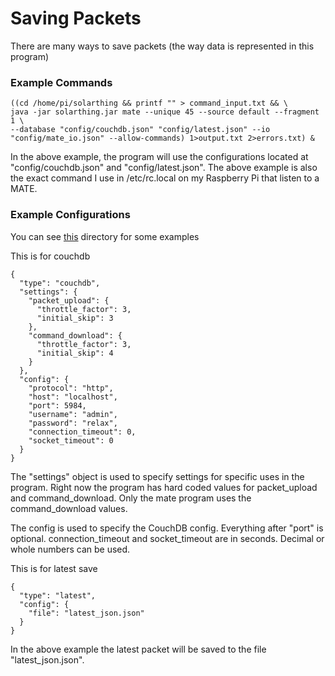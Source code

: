 # Saving Packets
There are many ways to save packets (the way data is represented in this program)

### Example Commands
```
((cd /home/pi/solarthing && printf "" > command_input.txt && \
java -jar solarthing.jar mate --unique 45 --source default --fragment 1 \
--database "config/couchdb.json" "config/latest.json" --io "config/mate_io.json" --allow-commands) 1>output.txt 2>errors.txt) &
```
In the above example, the program will use the configurations located at "config/couchdb.json" and "config/latest.json". The above
example is also the exact command I use in /etc/rc.local on my Raspberry Pi that listen to a MATE.

### Example Configurations
You can see [this](config_templates) directory for some examples

This is for couchdb
```
{
  "type": "couchdb",
  "settings": {
    "packet_upload": {
      "throttle_factor": 3,
      "initial_skip": 3
    },
    "command_download": {
      "throttle_factor": 3,
      "initial_skip": 4
    }
  },
  "config": {
    "protocol": "http",
    "host": "localhost",
    "port": 5984,
    "username": "admin",
    "password": "relax",
    "connection_timeout": 0,
    "socket_timeout": 0
  }
}
```
The "settings" object is used to specify settings for specific uses in the program. Right now the program has hard coded values
for packet_upload and command_download. Only the mate program uses the command_download values.

The config is used to specify the CouchDB config. Everything after "port" is optional. connection_timeout and socket_timeout
are in seconds. Decimal or whole numbers can be used.

This is for latest save
```
{
  "type": "latest",
  "config": {
    "file": "latest_json.json"
  }
}
```
In the above example the latest packet will be saved to the file "latest_json.json".
